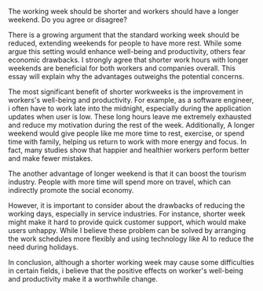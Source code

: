 The working week should be shorter and workers should have a longer weekend. Do you agree or disagree?

There is a growing argument that the standard working week should be reduced, extending weekends for people to have more rest. While some argue this setting would enhance well-being and productivity, others fear economic drawbacks. I strongly agree that shorter work hours with longer weekends are beneficial for both workers and companies overall. This essay will explain why the advantages outweighs the potential concerns.

The most significant benefit of shorter workweeks is the improvement in workers's well-being and productivity. For example, as a software engineer, i often have to work late into the midnight, especially during the application updates when user is low. These long hours leave me extremely exhausted and reduce my motivation during the rest of the week. Additionally, A longer weekend would give people like me more time to rest, exercise, or spend time with family, helping us return to work with more energy and focus. In fact, many studies show that happier and healthier workers perform better and make fewer mistakes.

The another advantage of longer weekend is that it can boost the tourism industry. People with more time will spend more on travel, which can indirectly promote the social economy.

However, it is important to consider about the drawbacks of reducing the working days, especially in service industries. For instance, shorter week might make it hard to provide quick customer support, which would make users unhappy. While I believe these problem can be solved by arranging the work schedules more flexibly and using technology like AI to reduce the need during holidays.

In conclusion, although a shorter working week may cause some difficulties in certain fields, i believe that the positive effects on worker's well-being and productivity make it a worthwhile change.
